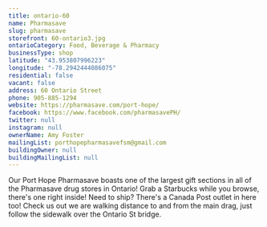 ```yaml
---
title: ontario-60
name: Pharmasave
slug: pharmasave
storefront: 60-ontario3.jpg
ontarioCategory: Food, Beverage & Pharmacy
businessType: shop
latitude: "43.953807996223"
longitude: "-78.2942444086075"
residential: false
vacant: false
address: 60 Ontario Street
phone: 905-885-1294
website: https://pharmasave.com/port-hope/
facebook: https://www.facebook.com/pharmasavePH/
twitter: null
instagram: null
ownerName: Amy Foster
mailingList: porthopepharmasavefsm@gmail.com
buildingOwner: null
buildingMailingList: null
---
```

Our Port Hope Pharmasave boasts one of the largest gift sections in all of the Pharmasave drug stores in Ontario! Grab a Starbucks while you browse, there's one right inside! Need to ship? There's a Canada Post outlet in here too! Check us out we are walking distance to and from the main drag, just follow the sidewalk over the Ontario St bridge.
